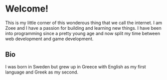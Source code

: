 # Welcome!

This is my little corner of this wonderous thing that we call the internet. I am Zoee and I have a passion for building and learning new things. I have been into programming since a pretty young age and now split my time between web development and game development.

## Bio

I was born in Sweden but grew up in Greece with English as my first language and Greek as my second.
